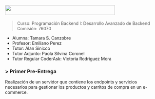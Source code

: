 <h1><img src="https://img.shields.io/badge/GESTION ECOMMERCE-BACKEND-32286E?logo=null&logoColor=black&style=flat" width="360" height="32"/></h1>

> Curso: Programación Backend I: Desarrollo Avanzado de Backend
> Comisión: 76070

* Alumna: Tamara S. Canzobre
* Profesor: Emiliano Perez
* Tutor: Alan Sinicco
* Tutor Adjunto: Paola Silvina Coronel
* Tutor Regular CoderAsk: Victoria Rodriguez Mora

<h3> > Primer Pre-Entrega</h3>
Realización de un servidor que contiene los endpoints y servicios necesarios 
para gestionar los productos y carritos de compra en un e-commerce.
